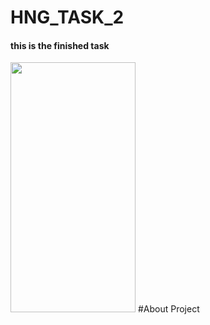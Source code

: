 # HNG_TASK_2
#### this is the finished task
<img src="https://media.giphy.com/media/X4ILdQ7JFqSpHn1yhf/giphy.gif" width="200" height="400" />
#About Project
